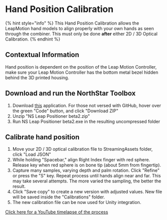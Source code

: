 
# Hand Position Calibration

{% hint style="info" %}
 This Hand Position Calibration allows the LeapMotion hand models to align properly with your own hands as seen through the combiner. This must only be done **after** either 2D / 3D Optical Calibration.
{% endhint %}

## Contextual Information
Hand position is dependent on the position of the Leap Motion Controller, make sure your Leap Motion Controller has the bottom metal bezel hidden behind the 3D printed housing.

## Download and run the NorthStar Toolbox
 1) Download [this](https://github.com/fmaurer/NorthStarToolbox) application. For those not versed with GitHub, hover over the green "Code" button, and click "Download ZIP"
 2) Unzip "NS Leap Positioner beta2.zip"
 3) Run NS Leap Positioner beta2.exe in the resulting uncompressed folder

## Calibrate hand position
1) Move your 2D / 3D optical calibration file to StreamingAssets folder, click "Load JSON"
2) While holding "Spacebar," align Right Index finger with red sphere. Release key when red sphere is on bone tip (about 5mm from fingertip).
3) Capture many samples, varying depth and palm rotation. Click "Refine" or press the "S" key. Repeat process until hands align near and far. This may take several attempts. The more varied the sampling, the better the result.
4) Click "Save copy" to create a new version with adjusted values. New file will be saved inside the "Calibrations" folder.
5) The new calibration file can be now used for Unity integration.

[Click here for a YouTube timelapse of the process](https://www.youtube.com/watch?v=0LtfHAdqVtQ)